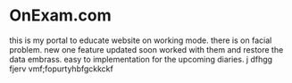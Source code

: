# OnExam.com
this is my portal
to educate website on working mode.
there is on facial problem.
new one feature updated soon 
worked with them and restore the data embrass.
easy to implementation for the upcoming diaries.
j   dfhgg  fjerv vmf;fopurtyhbfgckkckf
